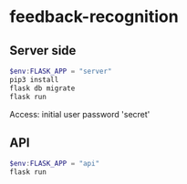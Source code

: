# feedback-recognition

## Server side

```powershell
$env:FLASK_APP = "server"
pip3 install
flask db migrate
flask run
```

Access: initial user password 'secret'

## API

```powershell
$env:FLASK_APP = "api"
flask run
```
